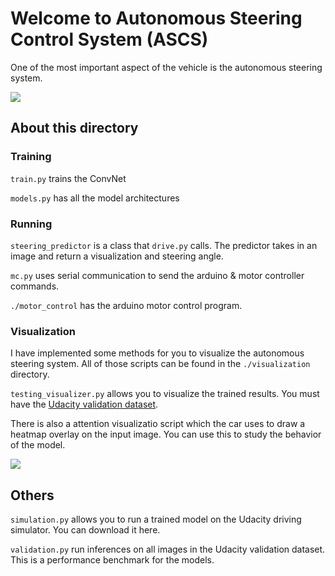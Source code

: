 # Welcome to Autonomous Steering Control System (ASCS)
One of the most important aspect of the vehicle is the autonomous steering system.  

![](../media/ascs.JPG)

## About this directory
### Training
`train.py` trains the ConvNet

`models.py` has all the model architectures

### Running
`steering_predictor` is a class that `drive.py` calls. The predictor takes in an image and return a visualization and steering angle.

`mc.py` uses serial communication to send the arduino & motor controller commands.

`./motor_control` has the arduino motor control program.

### Visualization
I have implemented some methods for you to visualize the autonomous steering system. All of those scripts can be found in the `./visualization` directory. 

`testing_visualizer.py` allows you to visualize the trained results. You must have the [Udacity validation dataset](https://github.com/udacity/self-driving-car/blob/master/datasets/CH2/Ch2_001.tar.gz.torrent).

There is also a attention visualizatio script which the car uses to draw a heatmap overlay on the input image. You can use this to study the behavior of the model. 

![](../media/attention.png)

## Others

`simulation.py` allows you to run a trained model on the Udacity driving simulator. You can download it here. 

`validation.py` run inferences on all images in the Udacity validation dataset. This is a performance benchmark for the models. 